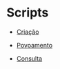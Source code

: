 # Scripts

* [Criação](https://github.com/PedroAugustoMD/Projeto-e-Administracao-de-Banco-de-Dados/blob/main/tarefa/t01/tarefa01-create.sql)

* [Povoamento](https://github.com/PedroAugustoMD/Projeto-e-Administracao-de-Banco-de-Dados/blob/main/tarefa/t01/tarefa01-inserts.sql)

* [Consulta](https://github.com/PedroAugustoMD/Projeto-e-Administracao-de-Banco-de-Dados/tree/main/tarefa/t01)
